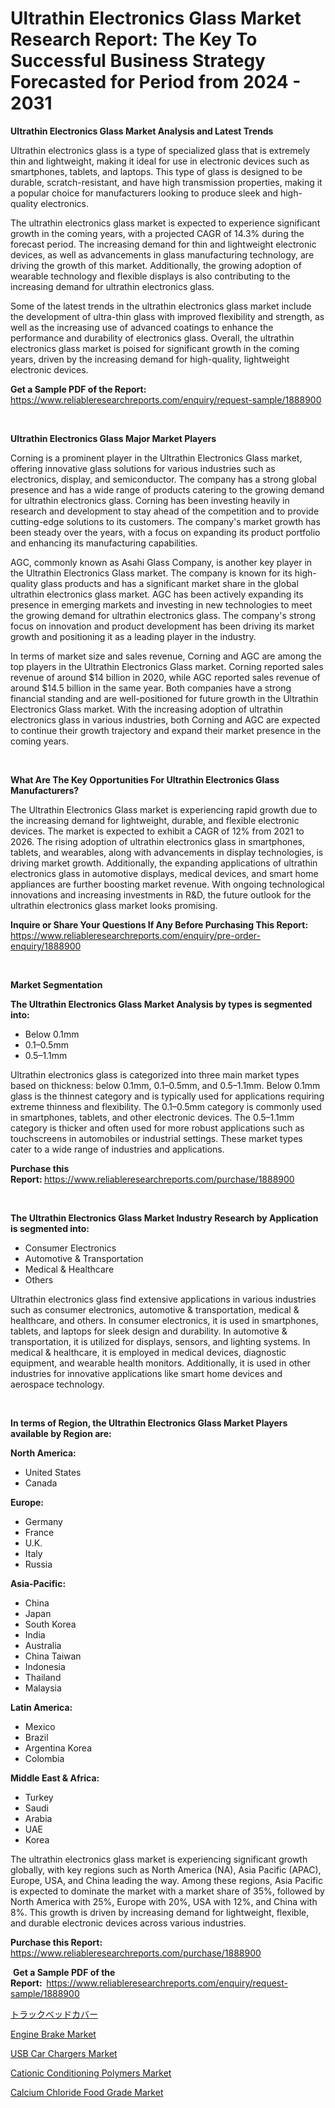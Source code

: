 <p><h1>Ultrathin Electronics Glass Market Research Report: The Key To Successful Business Strategy Forecasted for Period from 2024 - 2031</h1></p><p><strong>Ultrathin Electronics Glass Market Analysis and Latest Trends</strong></p>
<p><p>Ultrathin electronics glass is a type of specialized glass that is extremely thin and lightweight, making it ideal for use in electronic devices such as smartphones, tablets, and laptops. This type of glass is designed to be durable, scratch-resistant, and have high transmission properties, making it a popular choice for manufacturers looking to produce sleek and high-quality electronics.</p><p>The ultrathin electronics glass market is expected to experience significant growth in the coming years, with a projected CAGR of 14.3% during the forecast period. The increasing demand for thin and lightweight electronic devices, as well as advancements in glass manufacturing technology, are driving the growth of this market. Additionally, the growing adoption of wearable technology and flexible displays is also contributing to the increasing demand for ultrathin electronics glass.</p><p>Some of the latest trends in the ultrathin electronics glass market include the development of ultra-thin glass with improved flexibility and strength, as well as the increasing use of advanced coatings to enhance the performance and durability of electronics glass. Overall, the ultrathin electronics glass market is poised for significant growth in the coming years, driven by the increasing demand for high-quality, lightweight electronic devices.</p></p>
<p><strong>Get a Sample PDF of the Report:&nbsp;</strong> <a href="https://www.reliableresearchreports.com/enquiry/request-sample/1888900">https://www.reliableresearchreports.com/enquiry/request-sample/1888900</a></p>
<p>&nbsp;</p>
<p><strong>Ultrathin Electronics Glass Major Market Players</strong></p>
<p><p>Corning is a prominent player in the Ultrathin Electronics Glass market, offering innovative glass solutions for various industries such as electronics, display, and semiconductor. The company has a strong global presence and has a wide range of products catering to the growing demand for ultrathin electronics glass. Corning has been investing heavily in research and development to stay ahead of the competition and to provide cutting-edge solutions to its customers. The company's market growth has been steady over the years, with a focus on expanding its product portfolio and enhancing its manufacturing capabilities.</p><p>AGC, commonly known as Asahi Glass Company, is another key player in the Ultrathin Electronics Glass market. The company is known for its high-quality glass products and has a significant market share in the global ultrathin electronics glass market. AGC has been actively expanding its presence in emerging markets and investing in new technologies to meet the growing demand for ultrathin electronics glass. The company's strong focus on innovation and product development has been driving its market growth and positioning it as a leading player in the industry.</p><p>In terms of market size and sales revenue, Corning and AGC are among the top players in the Ultrathin Electronics Glass market. Corning reported sales revenue of around $14 billion in 2020, while AGC reported sales revenue of around $14.5 billion in the same year. Both companies have a strong financial standing and are well-positioned for future growth in the Ultrathin Electronics Glass market. With the increasing adoption of ultrathin electronics glass in various industries, both Corning and AGC are expected to continue their growth trajectory and expand their market presence in the coming years.</p></p>
<p>&nbsp;</p>
<p><strong>What Are The Key Opportunities For Ultrathin Electronics Glass Manufacturers?</strong></p>
<p><p>The Ultrathin Electronics Glass market is experiencing rapid growth due to the increasing demand for lightweight, durable, and flexible electronic devices. The market is expected to exhibit a CAGR of 12% from 2021 to 2026. The rising adoption of ultrathin electronics glass in smartphones, tablets, and wearables, along with advancements in display technologies, is driving market growth. Additionally, the expanding applications of ultrathin electronics glass in automotive displays, medical devices, and smart home appliances are further boosting market revenue. With ongoing technological innovations and increasing investments in R&D, the future outlook for the ultrathin electronics glass market looks promising.</p></p>
<p><strong>Inquire or Share Your Questions If Any Before Purchasing This Report:</strong> <a href="https://www.reliableresearchreports.com/enquiry/pre-order-enquiry/1888900">https://www.reliableresearchreports.com/enquiry/pre-order-enquiry/1888900</a></p>
<p>&nbsp;</p>
<p><strong>Market Segmentation</strong></p>
<p><strong>The Ultrathin Electronics Glass Market Analysis by types is segmented into:</strong></p>
<p><ul><li>Below 0.1mm</li><li>0.1–0.5mm</li><li>0.5–1.1mm</li></ul></p>
<p><p>Ultrathin electronics glass is categorized into three main market types based on thickness: below 0.1mm, 0.1–0.5mm, and 0.5–1.1mm. Below 0.1mm glass is the thinnest category and is typically used for applications requiring extreme thinness and flexibility. The 0.1–0.5mm category is commonly used in smartphones, tablets, and other electronic devices. The 0.5–1.1mm category is thicker and often used for more robust applications such as touchscreens in automobiles or industrial settings. These market types cater to a wide range of industries and applications.</p></p>
<p><strong>Purchase this Report:&nbsp;</strong><a href="https://www.reliableresearchreports.com/purchase/1888900">https://www.reliableresearchreports.com/purchase/1888900</a></p>
<p>&nbsp;</p>
<p><strong>The Ultrathin Electronics Glass Market Industry Research by Application is segmented into:</strong></p>
<p><ul><li>Consumer Electronics</li><li>Automotive & Transportation</li><li>Medical & Healthcare</li><li>Others</li></ul></p>
<p><p>Ultrathin electronics glass find extensive applications in various industries such as consumer electronics, automotive & transportation, medical & healthcare, and others. In consumer electronics, it is used in smartphones, tablets, and laptops for sleek design and durability. In automotive & transportation, it is utilized for displays, sensors, and lighting systems. In medical & healthcare, it is employed in medical devices, diagnostic equipment, and wearable health monitors. Additionally, it is used in other industries for innovative applications like smart home devices and aerospace technology.</p></p>
<p>&nbsp;</p>
<p><strong>In terms of Region, the Ultrathin Electronics Glass Market Players available by Region are:</strong></p>
<p>
    <p> <strong> North America: </strong>
        <ul>
            <li>United States</li>
            <li>Canada</li>
        </ul>
        </p> 
    <p> <strong> Europe: </strong>
        <ul>
            <li>Germany</li>
            <li>France</li>
            <li>U.K.</li>
            <li>Italy</li>
            <li>Russia</li>
        </ul>
        </p> 
    <p> <strong> Asia-Pacific: </strong>
        <ul>
            <li>China</li>
            <li>Japan</li>
            <li>South Korea</li>
            <li>India</li>
            <li>Australia</li>
            <li>China Taiwan</li>
            <li>Indonesia</li>
            <li>Thailand</li>
            <li>Malaysia</li>
        </ul>
        </p> 
    <p> <strong> Latin America: </strong>
        <ul>
            <li>Mexico</li>
            <li>Brazil</li>
            <li>Argentina Korea</li>
            <li>Colombia</li>
        </ul>
        </p> 
    <p> <strong> Middle East & Africa: </strong>
        <ul>
            <li>Turkey</li>
            <li>Saudi</li>
            <li>Arabia</li>
            <li>UAE</li>
            <li>Korea</li>
        </ul>
    </p>
    </p>
<p><p>The ultrathin electronics glass market is experiencing significant growth globally, with key regions such as North America (NA), Asia Pacific (APAC), Europe, USA, and China leading the way. Among these regions, Asia Pacific is expected to dominate the market with a market share of 35%, followed by North America with 25%, Europe with 20%, USA with 12%, and China with 8%. This growth is driven by increasing demand for lightweight, flexible, and durable electronic devices across various industries.</p></p>
<p><strong>Purchase this Report: </strong><a href="https://www.reliableresearchreports.com/purchase/1888900">https://www.reliableresearchreports.com/purchase/1888900</a></p>
<p>&nbsp;<strong>Get a Sample PDF of the Report:&nbsp;&nbsp;</strong><a href="https://www.reliableresearchreports.com/enquiry/request-sample/1888900">https://www.reliableresearchreports.com/enquiry/request-sample/1888900</a></p>
<p><strong></strong></p>
<p><p><a href="https://medium.com/@treverschaefer1/%E3%83%88%E3%83%A9%E3%83%83%E3%82%AF%E3%83%99%E3%83%83%E3%83%89%E3%82%AB%E3%83%90%E3%83%BC%E5%B8%82%E5%A0%B4%E3%83%AC%E3%83%9D%E3%83%BC%E3%83%88%E3%81%AF-%E3%81%93%E3%81%AE%E5%B8%82%E5%A0%B4%E3%81%AE%E6%9C%80%E6%96%B0%E3%81%AE%E3%83%88%E3%83%AC%E3%83%B3%E3%83%89%E3%81%A8%E6%88%90%E9%95%B7%E6%A9%9F%E4%BC%9A%E3%82%92%E6%98%8E%E3%82%89%E3%81%8B%E3%81%AB%E3%81%97%E3%81%A6%E3%81%84%E3%81%BE%E3%81%99-5ee8a7c10b08">トラックベッドカバー</a></p><p><a href="https://view.publitas.com/reportprime-1/engine-brake-market-centers-on-aspects-such-as-market-growth-market-share-market-opportunity-and-projected-forecasts-spanning-from-2024-to-2031/">Engine Brake Market</a></p><p><a href="https://view.publitas.com/reportprime-1/usb-car-chargers-market-size-share-trends-analysis-report-by-application-regional-outlook-competitive-strategies-and-segment-forecasts-2024-2031/">USB Car Chargers Market</a></p><p><a href="https://circular-yam-9b9.notion.site/Cationic-Conditioning-Polymers-Market-Research-Report-Unlocks-Analysis-on-the-Market-Financial-Statu-3fd939c6c08e4333a84de293be0a2b72">Cationic Conditioning Polymers Market</a></p><p><a href="https://metal-farmhouse-e95.notion.site/Calcium-Chloride-Food-Grade-Market-A-Comprehensive-Report-of-its-Market-Share-Growth-Trends-2024--edeeaf5db259443f98fa56ed17c095e8">Calcium Chloride Food Grade Market</a></p></p>